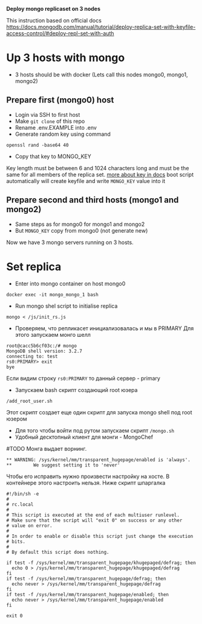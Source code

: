 **Deploy mongo replicaset on 3 nodes**

This instruction based on official docs
https://docs.mongodb.com/manual/tutorial/deploy-replica-set-with-keyfile-access-control/#deploy-repl-set-with-auth

# Up 3 hosts with mongo
* 3 hosts should be with docker (Lets call this nodes mongo0, mongo1, mongo2)
## Prepare first (mongo0) host
* Login via SSH to first host
* Make `git clone` of this repo
* Rename .env.EXAMPLE into .env
* Generate random key using command
```
openssl rand -base64 40
```
* Copy that key to MONGO_KEY

Key length must be between 6 and 1024 characters long and must be the same for all members of the replica set.
[more about key in docs](https://docs.mongodb.com/v3.6/tutorial/enforce-keyfile-access-control-in-existing-replica-set/#create-a-keyfile)
boot script automatically will create keyfile and write `MONGO_KEY` value into it 

## Prepare second and third hosts (mongo1 and mongo2)
* Same steps as for mongo0 for mongo1 and mongo2
* But `MONGO_KEY` copy from mongo0 (not generate new) 

Now we have 3 mongo servers running on 3 hosts.

# Set replica
* Enter into mongo container on host mongo0
```
docker exec -it mongo_mongo_1 bash
```
* Run mongo shel script to initialise replica
```
mongo < /js/init_rs.js
```
* Проверяем, что репликасет инициализовалась и мы в PRIMARY
Для этого запускаем монго шелл
```
root@cacc5b6cf03c:/# mongo
MongoDB shell version: 3.2.7
connecting to: test
rs0:PRIMARY> exit
bye
```
Если видим строку `rs0:PRIMARY` то данный сервер -  primary
* Запускаем bash скрипт создающий root юзера
```
/add_root_user.sh
```
Этот скрипт создает еще один скрипт для запуска mongo shell под root юзером 
* Для того чтобы войти под рутом запускаем скрипт `/mongo.sh`
* Удобный десктопный клиент для монги - MongoChef


#TODO
Монга выдает ворнинг. 
```
** WARNING: /sys/kernel/mm/transparent_hugepage/enabled is 'always'.
**        We suggest setting it to 'never'
```

Чтобы его исправить нужно произвести настройку на хосте. В контейнере этого настроить нельзя.
Ниже скрипт шпаргалка
```
#!/bin/sh -e
#
# rc.local
#
# This script is executed at the end of each multiuser runlevel.
# Make sure that the script will "exit 0" on success or any other
# value on error.
#
# In order to enable or disable this script just change the execution
# bits.
#
# By default this script does nothing.

if test -f /sys/kernel/mm/transparent_hugepage/khugepaged/defrag; then
  echo 0 > /sys/kernel/mm/transparent_hugepage/khugepaged/defrag
fi
if test -f /sys/kernel/mm/transparent_hugepage/defrag; then
  echo never > /sys/kernel/mm/transparent_hugepage/defrag
fi
if test -f /sys/kernel/mm/transparent_hugepage/enabled; then
  echo never > /sys/kernel/mm/transparent_hugepage/enabled
fi

exit 0
```